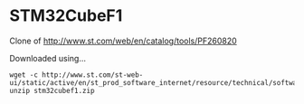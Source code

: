 # STM32CubeF1
Clone of http://www.st.com/web/en/catalog/tools/PF260820

Downloaded using...
```
wget -c http://www.st.com/st-web-ui/static/active/en/st_prod_software_internet/resource/technical/software/firmware/stm32cubef1.zip`
unzip stm32cubef1.zip 
```
